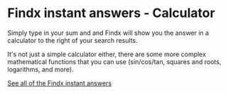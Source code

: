 # Findx instant answers - Calculator

Simply type in your sum and and Findx will show you the answer in a calculator to the right of your search results.

It's not just a simple calculator either, there are some more complex mathematical functions that you can use (sin/cos/tan, squares and roots, logarithms, and more).

[See all of the Findx instant answers](/en/instantanswers)